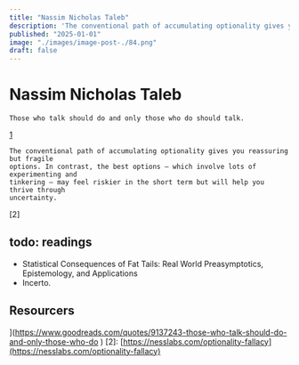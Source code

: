 ```yaml
---
title: "Nassim Nicholas Taleb"
description: 'The conventional path of accumulating optionality gives you reassuring but fragileoptions. In contrast, the best options — which involve lots of experimenting andtinkering — may feel riskier in the short term but will help you thrive throughuncertain'
published: "2025-01-01"
image: "./images/image-post-./84.png"
draft: false
---
```


# Nassim Nicholas Taleb

```quote
Those who talk should do and only those who do should talk.
```
[1]

```quote
The conventional path of accumulating optionality gives you reassuring but fragile
options. In contrast, the best options — which involve lots of experimenting and
tinkering — may feel riskier in the short term but will help you thrive through
uncertainty.
```
[2]

## todo: readings
- Statistical Consequences of Fat Tails: Real World Preasymptotics, Epistemology, and Applications
- Incerto.


## Resourcers
[1]: [https://www.goodreads.com/quotes/9137243-those-who-talk-should-do-and-only-those-who-do
](https://www.goodreads.com/quotes/9137243-those-who-talk-should-do-and-only-those-who-do
)
[2]: [https://nesslabs.com/optionality-fallacy](https://nesslabs.com/optionality-fallacy)
